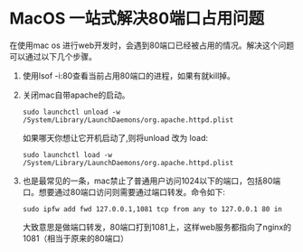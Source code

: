 # MacOS 一站式解决80端口占用问题

在使用mac os 进行web开发时，会遇到80端口已经被占用的情况。解决这个问题可以通过以下几个步骤。

1. 使用lsof -i:80查看当前占用80端口的进程，如果有就kill掉。
1. 关闭mac自带apache的启动。

    `sudo launchctl unload -w /System/Library/LaunchDaemons/org.apache.httpd.plist`

    如果哪天你想让它开机启动了,则将unload 改为 load:

    `sudo launchctl load -w /System/Library/LaunchDaemons/org.apache.httpd.plist`

1. 也是最常见的一条，mac禁止了普通用户访问1024以下的端口，包括80端口。想要通过80端口访问则需要通过端口转发。命令如下:

    `sudo ipfw add fwd 127.0.0.1,1081 tcp from any to 127.0.0.1 80 in`

    大致意思是做端口转发，80端口打到1081上，这样web服务都指向了nginx的1081（相当于原来的80端口）
